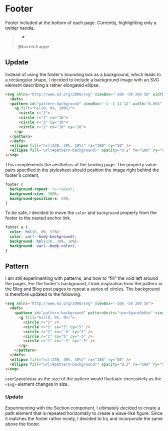 # Footer

Footer included at the bottom of each page. Currently, highlighting only a twitter handle.

>       ♥
>
> @borntofrappe

## Update

Instead of using the footer's bounding box as a background, which leads to a rectangular shape, I decided to include a background image with an SVG element describing a rather elongated ellipse.

```html
<svg xmlns="http://www.w3.org/2000/svg" viewBox="-100 -50 200 50" width="200" height="50">
  <defs>
  <pattern id="pattern-background" viewBox="-1 -1 12 12" width="0.055" height="0.2">
    <g fill="hsl(0, 0%, 100%)">
      <circle r="2">
      <circle r="2" cx="10">
      <circle r="2" cy="10">
      <circle r="2" cx="10" cy="10">
    </g>
  </pattern>
  </defs>
  <ellipse fill="hsl(230, 30%, 10%)" rx="180" ry="50" />
  <ellipse fill="url(#pattern-background)" opacity="0.2" rx="180" ry="50" />
</svg>
```

This complements the aesthetics of the landing page. The property value pairs specified in the stylesheet should position the image right behind the footer's content,

```css
footer {
  background-repeat: no-repeat;
  background-size: 300%;
  background-position-x: 50%;
}
```

To be safe, I decided to move the `color` and `background` property from the footer to the nested anchor link.

```css
footer a {
  color: hsl(0, 0%, 97%);
  color: var(--body-background);
  background: hsl(230, 30%, 10%);
  background: var(--body-color);
}
```

## Pattern

I am still experimenting with patterns, and how to "fill" the void left around the pages. For the footer's background, I took inspiration from the pattern in the Blog and Blog post pages to repeat a series of circles. The background is therefore updated to the following.

```html
<svg xmlns="http://www.w3.org/2000/svg" viewBox="-100 -50 200 50">
  <defs>
    <pattern id="pattern-background" patternUnits="userSpaceOnUse" viewBox="-5 -5 10 10" width="5" height="5">
      <g fill="hsl(0, 0%, 0%)">
        <circle r="1" />
        <circle r="1" cx="5" cy="5" />
        <circle r="1" cx="-5" cy="5" />
        <circle r="1" cx="5" cy="-5" />
        <circle r="1" cx="-5" cy="-5" />
      </g>
    </pattern>
  </defs>
  <ellipse fill="hsl(230, 30%, 10%)" rx="180" ry="50" />
  <ellipse fill="url(#pattern-background)" opacity="0.3" rx="180" ry="50" />
</svg>
```

`userSpaceOnUse` as the size of the pattern would fluctuate excessively as the `<svg>` element changes in size.

### Update

Experimenting with the Section component, I ultimately decided to create a path element that is repeated horizontally to create a wave-like figure. Since it matches the footer rather nicely, I decided to try and incorporate the same above the footer.
